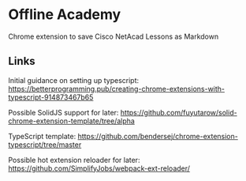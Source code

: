 # Offline Academy
Chrome extension to save Cisco NetAcad Lessons as Markdown

## Links

Initial guidance on setting up typescript:
https://betterprogramming.pub/creating-chrome-extensions-with-typescript-914873467b65

Possible SolidJS support for later:
https://github.com/fuyutarow/solid-chrome-extension-template/tree/alpha

TypeScript template:
https://github.com/bendersej/chrome-extension-typescript/tree/master

Possible hot extension reloader for later:
https://github.com/SimplifyJobs/webpack-ext-reloader/
